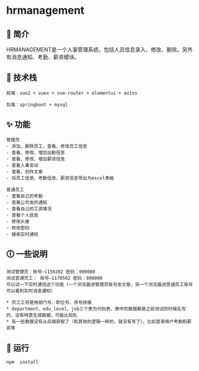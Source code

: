 # hrmanagement

## 🎄 简介

<p>HRMANAGEMENT是一个人事管理系统，包括人员信息录入、修改、删除。另外有消息通知、考勤、薪资模块。</p>

## 🚀 技术栈

`前端：vue2 + vuex + vue-router + elementui + axios`

`后端：springboot + mysql`

## ✨ 功能

```
管理员
- 添加、删除员工，查看、修改员工信息
- 查看、修改、增加出勤信息
- 查看、修改、增加薪资信息
- 查看人事变动
- 查看、创作文章
- 将员工信息、考勤信息、薪资信息导出为excel表格

普通员工
- 查看自己的考勤
- 查看公司发的通知
- 查看自己的工资情况
- 查看个人信息
- 修改头像
- 修改密码
- 接收实时通知
```

## 🕕 一些说明

```
测试管理员：账号—1150202 密码：000000
测试普通员工： 账号—1170502 密码：000000
可以试一下实时通信这个功能（一个浏览器进管理员账号发文章，另一个浏览器进普通员工账号可以看到实时消息通知）

* 员工工号是用部门号、职位号、序号拼接
* department、edu_level、job三个表为代码表，表中的数据都是之前测试的时候乱写的，没有特意生成数据，可能比较乱
* 有一些数据没有从后端获取了（和其他的逻辑一样的，就没有写了），比如登录用户考勤和薪资等
```

## 🚗 运行

```
npm  install
```
